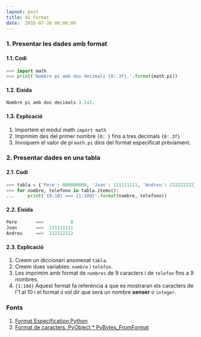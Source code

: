 ```yaml
---
layout: post
title: 41 Format
date:  2016-07-26 00:00:00
---
```


### 1. Presentar les dades amb format

#### 1.1. Codi

```python
>>> import math
>>> print('Nombre pi amb dos decimals {0:.3f}.'.format(math.pi))
```

#### 1.2. Eixida

```python
Nombre pi amb dos decimals 3.142.
```

#### 1.3. Explicació

1. Importem el mòdul math `import math`
2. Imprimim des del primer nombre `{0: }` fins a tres decimals `{0:.3f}`
3. Invoquem el valor de pi `math.pi` dins del format especificat prèviament.

### 2. Presentar dades en una tabla

#### 2.1. Codi

```python
>>> tabla = {'Pere': 000000000, 'Joan': 111111111, 'Andreu': 222222222}
>>> for nombre, telefono in tabla.items():
...     print('{0:10} ==> {1:10d}'.format(nombre, telefono))
```

#### 2.2. Eixida

```python
Pere       ==>          0
Joan       ==>  111111111
Andreu     ==>  222222222
```

#### 2.3. Explicació

1. Creem un diccionari anomenat `tabla`.
2. Creem dues variables: `nombre` i `telefon`.
3. Les imprimim amb format de `nombres` de 9 caracters i de `telefon` fins a 9 nombres.
4. `{1:10d}` Aquest format fa referència a que es mostraran els caracters de l\'1 al 10 i el format `d` vol dir que serà un nombre **senser** o `integer`.

### Fonts

1. [Format Especification Python](https://docs.python.org/3.1/library/string.html#formatspec)
2. [Format de caracters. PyObject * PyBytes_FromFormat](https://docs.python.org/3.1/c-api/bytes.html?highlight=format#PyBytes_FromFormat)

